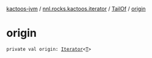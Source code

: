 [kactoos-jvm](../../index.md) / [nnl.rocks.kactoos.iterator](../index.md) / [TailOf](index.md) / [origin](./origin.md)

# origin

`private val origin: `[`Iterator`](https://kotlinlang.org/api/latest/jvm/stdlib/kotlin.collections/-iterator/index.html)`<`[`T`](index.md#T)`>`